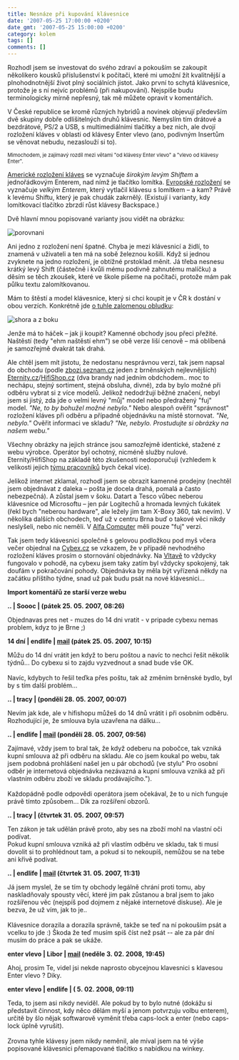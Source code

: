 ```yaml
---
title: Nesnáze při kupování klávesnice
date: '2007-05-25 17:00:00 +0200'
date_gmt: '2007-05-25 15:00:00 +0200'
category: kolem
tags: []
comments: []
---
```

<p>Rozhodl jsem se investovat do svého zdraví a pokouším se zakoupit několikero kousků příslušenství k počítači, které mi umožní žít kvalitnější a plnohodnotnější život plný sociálních jistot. Jako první to schytá klávesnice, protože je s ní nejvíc problémů (při nakupování). Nejspíše budu terminologicky mírně nepřesný, tak mě můžete opravit v komentářích.</p>
<p>V České republice se kromě různých hybridů a novinek objevují především dvě skupiny dobře odlišitelných druhů klávesnic. Nemyslím tím drátové a bezdrátové, PS/2 a USB, s multimediálními tlačítky a bez nich, ale dvojí rozložení kláves v oblasti od klávesy Enter vlevo (ano, podivným Insertům se věnovat nebudu, nezaslouží si to).</p>
<p style="font-size: 80%">Mimochodem, je zajímavý rozdíl mezi větami "od klávesy Enter vlevo" a "vlevo od klávesy Enter".</p>
<p><a href="https://en.wikipedia.org/wiki/Keyboard_layout#US-International">Americké rozložení kláves</a> se vyznačuje <em>širokým levým Shiftem</em> a jednořádkovým Enterem, nad nímž je tlačítko lomítka. <a href="https://en.wikipedia.org/wiki/Keyboard_layout#Germany_and_Austria_.28but_not_Switzerland.29">Evropské rozložení</a> se vyznačuje <em>velkým Enterem</em>, který vytlačil klávesu s lomítkem &ndash; a kam? Právě k levému Shiftu, který je pak chudák zakrnělý. (Existují i varianty, kdy lomítkovací tlačítko zbrzdí růst klávesy Backspace.)</p>
<p>Dvě hlavní mnou popisované varianty jsou vidět na obrázku:</p>
<div >
<img alt="porovnani" src="/assets/migrated/old-images/kybd.jpg">
</div>
<p>Ani jedno z rozložení není špatné. Chyba je mezi klávesnicí a židlí, to znamená v uživateli a ten má na sobě železnou košili. Když si jednou zvyknete na jedno rozložení, je obtížné prstoklad měnit. Já třeba nesnesu krátký levý Shift (částečně i kvůli mému podivně zahnutému malíčku) a děsím se těch zkoušek, které ve škole píšeme na počítači, protože mám pak půlku textu zalomítkovanou.</p>
<p>Mám to štěstí a model klávesnice, který si chci koupit je v ČR k dostání v obou verzích. Konkrétně jde <a href="https://www.czechcomputer.cz/product.jsp?artno=33645">o tuhle zalomenou obludku</a>:</p>
<div >
<img alt="shora a z boku" src="/assets/migrated/old-images/ms_nekb4000.jpg">
</div>
<p>Jenže má to háček &ndash; jak ji koupit? Kamenné obchody jsou přeci přežité. Naštěstí (tedy "ehm naštěstí ehm") se obě verze liší cenově &ndash; má oblíbená je samozřejmě dvakrát tak drahá.</p>
<p>Ale chtěl jsem mít jistotu, že nedostanu nesprávnou verzi, tak jsem napsal do obchodu (podle <a href="https://zbozi.seznam.cz">zbozi.seznam.cz</a> jeden z brněnských nejlevnějších) <a href="https://www.eternity.cz/">Eternity.cz</a>/<a href="https://www.hifishop.cz">HifiShop.cz</a> (dva brandy nad jedním obdchodem.. moc to nechápu, stejný sortiment, stejná obsluha, divné), zda by bylo možné při odběru vybrat si z více modelů. Jelikož nedodržují běžné značení, nebyl jsem si jistý, zda jde o velmi levný "můj" model nebo předražený "fuj" model. <em>"Ne, to by bohužel možné nebylo."</em> Nebo alespoň ověřit "správnost" rozložení kláves při odběru a případně objednávku na místě stornovat. <em>"Ne, nebylo."</em> Ověřit informaci ve skladu? <em>"Ne, nebylo. Prostudujte si obrázky na našem webu."</em></p>
<p>Všechny obrázky na jejich stránce jsou samozřejmě identické, stažené z webu výrobce. Operátor byl ochotný, nicméně služby nulové. Eternity/HifiShop na základě této zkušenosti nedoporučuji (vzhledem k velikosti jejich <a href="https://www.eternity.cz/InfoPage.asp?TP=IB&ID=46#staff">týmu pracovníků</a> bych čekal více).</p>
<p>Jelikož internet zklamal, rozhodl jsem se obrazit kamenné prodejny (nechtěl jsem objednávat z daleka &ndash; pošta je docela drahá, pomalá a často nebezpečná). A zůstal jsem v šoku. Datart a Tesco vůbec neberou klávesnice od Microsoftu &ndash; jen pár Logitechů a hromada levných ťukátek (řekl bych "neberou hardware", ale ležely jim tam X-Boxy 360, tak nevím). V několika dalších obchodech, teď už v centru Brna buď o takové věci nikdy neslyšeli, nebo nic neměli. V <a href="https://www.alfacomp.cz/">Alfa Computer</a> měli pouze "fuj" verzi.</p>
<p>Tak jsem tedy klávesnici společně s gelovou podložkou pod myš včera večer objednal na <a href="https://www.cybex.cz">Cybex.cz</a> se vzkazem, že v případě nevhodného rozložení kláves prosím o stornování objednávky. Na <a href="https://www.vltava.cz">Vltavě</a> to vždycky fungovalo v pohodě, na cybexu jsem taky zatím byl vždycky spokojený, tak doufám v pokračování pohody. Objednávka by měla být vyřízená někdy na začátku příštího týdne, snad už pak budu psát na nové klávesnici...</p>
<div class="import-komentaru">
<p><strong>Import komentářů ze starší verze webu</strong></p>
<div class="comment">
<p style="font-weight:bold"><span class="compredmet">..</span> | <span class="comname">Soooc</span> | (pátek&nbsp;25.&nbsp;05.&nbsp;2007,&nbsp;08:26)</p>
<p>Objednavas pres net - muzes do 14 dni vratit - v pripade cybexu nemas problem, kdyz to je Brne ;) </p>
</div>
<div class="comment">
<p style="font-weight:bold"><span class="compredmet">14 dní</span> | <span class="comname">endlife</span> |  <a href="mailto:jan.martinek@post.cz">mail</a>  (pátek&nbsp;25.&nbsp;05.&nbsp;2007,&nbsp;10:15)</p>
<p>Můžu do 14 dní vrátit jen když to beru poštou a navíc to nechci řešit několik týdnů... Do cybexu si to zajdu vyzvednout a snad bude vše OK. <br>  <br> Navíc, kdybych to řešil teďka přes poštu, tak až změním brněnské bydlo, byl by s tím další problém... </p>
</div>
<div class="comment">
<p style="font-weight:bold"><span class="compredmet">..</span> | <span class="comname">tracy</span> | (pondělí&nbsp;28.&nbsp;05.&nbsp;2007,&nbsp;00:07)</p>
<p>Nevím jak kde, ale v hifishopu můžeš do 14 dnů vrátit i při osobním odběru. Rozhodující je, že smlouva byla uzavřena na dálku... </p>
</div>
<div class="comment">
<p style="font-weight:bold"><span class="compredmet">..</span> | <span class="comname">endlife</span> |  <a href="mailto:jan.martinek@post.cz">mail</a> (pondělí&nbsp;28.&nbsp;05.&nbsp;2007,&nbsp;09:56)</p>
<p>Zajímavé, vždy jsem to bral tak, že když odeberu na pobočce, tak vzniká kupní smlouva až při odběru na skladu. Ale co jsem koukal po webu, tak jsem podobná prohlášení našel jen u pár obchodů (ve stylu&quot; Pro osobní odběr je internetová objednávka nezávazná a kupní smlouva vzniká až při vlastním odběru zboží ve skladu prodávajícího.&quot;). <br>  <br> Každopádně podle odpovědi operátora jsem očekával, že to u nich funguje právě tímto způsobem... Dík za rozšíření obzorů. </p>
</div>
<div class="comment">
<p style="font-weight:bold"><span class="compredmet">..</span> | <span class="comname">tracy</span> | (čtvrtek&nbsp;31.&nbsp;05.&nbsp;2007,&nbsp;09:57)</p>
<p>Ten zákon je tak udělán právě proto, aby ses na zboží mohl na vlastní oči podívat. <br> Pokud kupní smlouva vzniká až při vlastím odběru ve skladu, tak ti musí dovolit si to prohlédnout tam, a pokud si to nekoupíš, nemůžou se na tebe ani křivě podívat. </p>
</div>
<div class="comment">
<p style="font-weight:bold"><span class="compredmet">..</span> | <span class="comname">endlife</span> |  <a href="mailto:jan.martinek@post.cz">mail</a> (čtvrtek&nbsp;31.&nbsp;05.&nbsp;2007,&nbsp;11:31)</p>
<p>Já jsem myslel, že se tím ty obchody legálně chrání proti tomu, aby naskladňovaly spousty věcí, které jim pak zůstanou a bral jsem to jako rozšířenou věc (nejspíš pod dojmem z nějaké internetové diskuse). Ale je bezva, že už vím, jak to je.. <br>  <br> Klávesnice dorazila a dorazila správně, takže se teď na ní pokouším psát a vcelku to jde :) Škoda že teď musím spíš číst než psát -- ale za pár dní musím do práce a pak se ukáže. </p>
</div>
<div class="comment">
<p style="font-weight:bold"><span class="compredmet">enter vlevo</span> | <span class="comname">Libor</span> |  <a href="mailto:livot@atlas.cz">mail</a> (neděle&nbsp;3.&nbsp;02.&nbsp;2008,&nbsp;19:45)</p>
<p>Ahoj, prosim Te, videl jsi nekde naprosto obycejnou klavesnici s klavesou Enter vlevo ? Diky. </p>
</div>
<div class="comment">
<p style="font-weight:bold"><span class="compredmet">enter vlevo</span> | <span class="comname">endlife</span> | (&nbsp;5.&nbsp;02.&nbsp;2008,&nbsp;09:11)</p>
<p>Teda, to jsem asi nikdy neviděl. Ale pokud by to bylo nutné (dokážu si představit činnost, kdy něco dělám myší a jenom potvrzuju volbu enterem), určitě by šlo nějak softwarově vyměnit třeba caps-lock a enter (nebo caps-lock úplně vyrušit).  <br>  <br> Zrovna tyhle klávesy jsem nikdy neměnil, ale míval jsem na té výše popisované klávesnici přemapované tlačítko s nabídkou na winkey. </p>
</div>
</div>
